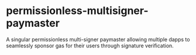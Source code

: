# permissionless-multisigner-paymaster
A singular permissionless multi-signer paymaster allowing multiple dapps to seamlessly sponsor gas for their users through signature verification. 

